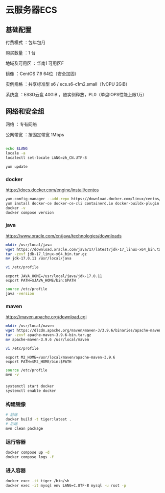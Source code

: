 # 云服务器ECS

## 基础配置

付费模式 ：包年包月

购买数量 ：1 台

地域及可用区 ：华南1 可用区F

镜像 ：CentOS 7.9 64位（安全加固）

实例规格 ：共享标准型 s6 / ecs.s6-c1m2.small（1vCPU 2GiB）

系统盘 ：ESSD云盘 40GiB ，随实例释放，PL0（单盘IOPS性能上限1万）

## 网络和安全组

网络 ：专有网络

公网带宽 ：按固定带宽 1Mbps

##

```bash
echo $LANG
locale -a
localectl set-locale LANG=zh_CN.UTF-8
```

```bash
yum update
```

### docker

https://docs.docker.com/engine/install/centos

```bash
yum-config-manager --add-repo https://download.docker.com/linux/centos/docker-ce.repo
yum install docker-ce docker-ce-cli containerd.io docker-buildx-plugin docker-compose-plugin
docker -v
docker compose version
```

### java

https://www.oracle.com/cn/java/technologies/downloads

```bash
mkdir /usr/local/java
wget https://download.oracle.com/java/17/latest/jdk-17_linux-x64_bin.tar.gz
tar -zxvf jdk-17_linux-x64_bin.tar.gz
mv jdk-17.0.11 /usr/local/java
```

```bash
vi /etc/profile
```

```
export JAVA_HOME=/usr/local/java/jdk-17.0.11
export PATH=$JAVA_HOME/bin:$PATH
```

```bash
source /etc/profile
java -version
```

### maven

https://maven.apache.org/download.cgi

```bash
mkdir /usr/local/maven
wget https://dlcdn.apache.org/maven/maven-3/3.9.6/binaries/apache-maven-3.9.6-bin.tar.gz
tar -zxvf apache-maven-3.9.6-bin.tar.gz
mv apache-maven-3.9.6 /usr/local/maven
```

```bash
vi /etc/profile
```

```
export M2_HOME=/usr/local/maven/apache-maven-3.9.6
export PATH=$M2_HOME/bin:$PATH
```

```bash
source /etc/profile
mvn -v
```

###

```bash
systemctl start docker
systemctl enable docker
```

### 构建镜像

```bash
# 前端
docker build -t tiger:latest .
# 后端
mvn clean package
```

### 运行容器

```bash
docker compose up -d
docker compose logs -f
```

### 进入容器

```bash
docker exec -it tiger /bin/sh
docker exec -it mysql env LANG=C.UTF-8 mysql -u root -p
```
